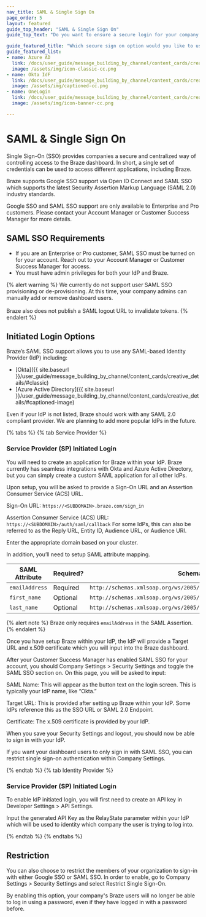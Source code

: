 ```yaml
---
nav_title: SAML & Single Sign On
page_order: 5
layout: featured
guide_top_header: "SAML & Single Sign On"
guide_top_text: "Do you want to ensure a secure login for your company's Braze users through a company you're already using? Well, you're in luck! Braze has an integration for that!"

guide_featured_title: "Which secure sign on option would you like to use?"
guide_featured_list:
- name: Azure AD
  link: /docs/user_guide/message_building_by_channel/content_cards/creative_details/#classic
  image: /assets/img/icon-classic-cc.png
- name: Okta IdF
  link: /docs/user_guide/message_building_by_channel/content_cards/creative_details/#captioned-image
  image: /assets/img/captioned-cc.png
- name: OneLogin
  link: /docs/user_guide/message_building_by_channel/content_cards/creative_details/#banner
  image: /assets/img/icon-banner-cc.png

---
```


# SAML & Single Sign On

Single Sign-On (SSO) provides companies a secure and centralized way of controlling access to the Braze dashboard. In short, a single set of credentials can be used to access different applications, including Braze.

Braze supports Google SSO support via Open ID Connect and SAML SSO which supports the latest Security Assertion Markup Language (SAML 2.0) industry standards.

Google SSO and SAML SSO support are only available to Enterprise and Pro customers. Please contact your Account Manager or Customer Success Manager for more details.

## SAML SSO Requirements

- If you are an Enterprise or Pro customer, SAML SSO must be turned on for your account. Reach out to your Account Manager or Customer Success Manager for access.
- You must have admin privileges for both your IdP and Braze.

{% alert warning %}
We currently do not support user SAML SSO provisioning or de-provisioning. At this time, your company admins can manually add or remove dashboard users.
<br>
<br>
Braze also does not publish a SAML logout URL to invalidate tokens.
{% endalert %}

## Initiated Login Options

Braze’s SAML SSO support allows you to use any SAML-based Identity Provider (IdP) including:

- [Okta]({{ site.baseurl }}/user_guide/message_building_by_channel/content_cards/creative_details/#classic)
- [Azure Active Directory]({{ site.baseurl }}/user_guide/message_building_by_channel/content_cards/creative_details/#captioned-image)

Even if your IdP is not listed, Braze should work with any SAML 2.0 compliant provider. We are planning to add more popular IdPs in the future.

{% tabs %}
{% tab Service Provider %}
### Service Provider (SP) Initiated Login

You will need to create an application for Braze within your IdP. Braze currently has seamless integrations with Okta and Azure Active Directory, but you can simply create a custom SAML application for all other IdPs.

Upon setup, you will be asked to provide a Sign-On URL and an Assertion Consumer Service (ACS) URL.  

Sign-On URL: `https://<SUBDOMAIN>.braze.com/sign_in`

Assertion Consumer Service (ACS) URL: `https://<SUBDOMAIN>/auth/saml/callback`
For some IdPs, this can also be referred to as the Reply URL, Entity ID, Audience URL, or Audience URI.

Enter the appropriate domain based on your cluster.

In addition, you’ll need to setup SAML attribute mapping.

| SAML Attribute | Required? | Schema |
|---|---|---|
|`emailAddress` | Required | `http://schemas.xmlsoap.org/ws/2005/05/identity/claims/email` |
| `first_name` | Optional | `http://schemas.xmlsoap.org/ws/2005/05/identity/claims/first_name` |
| `last_name` | Optional | `http://schemas.xmlsoap.org/ws/2005/05/identity/claims/last_name` |

{% alert note %}
Braze only requires `emailAddress` in the SAML Assertion.
{% endalert %}

Once you have setup Braze within your IdP, the IdP will provide a Target URL and x.509 certificate which you will input into the Braze dashboard.

After your Customer Success Manager has enabled SAML SSO for your account, you should Company Settings > Security Settings and toggle the SAML SSO section on.
On this page, you will be asked to input:

SAML Name: This will appear as the button text on the login screen. This is typically your IdP name, like “Okta.”

Target URL: This is provided after setting up Braze within your IdP. Some IdPs reference this as the SSO URL or SAML 2.0 Endpoint.

Certificate: The x.509 certificate is provided by your IdP.

When you save your Security Settings and logout, you should now be able to sign in with your IdP.

If you want your dashboard users to only sign in with SAML SSO, you can restrict single sign-on authentication within Company Settings.

{% endtab %}
{% tab Identity Provider %}
### Service Provider (SP) Initiated Login

To enable IdP initiated login, you will first need to create an API key in Developer Settings > API Settings.

Input the generated API Key as the RelayState parameter within your IdP which will be used to identity which company the user is trying to log into.


{% endtab %}
{% endtabs %}

## Restriction

You can also choose to restrict the members of your organization to sign-in with either Google SSO or SAML SSO. In order to enable, go to Company Settings > Security Settings and select Restrict Single Sign-On.



By enabling this option, your company's Braze users will no longer be able to log in using a password, even if they have logged in with a password before.
